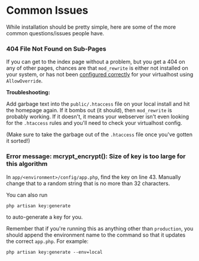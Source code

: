 # Common Issues

While installation should be pretty simple, here are some of the more common questions/issues people have.

### 404 File Not Found on Sub-Pages
If you can get to the index page without a problem, but you get a 404 on any of other pages, chances are that `mod_rewrite` is either not installed on your system, or has not been [configured correctly](http://askubuntu.com/questions/423514/how-to-enable-mod-rewrite-for-virtual-host) for your virtualhost using `AllowOverride`.

__Troubleshooting:__

Add garbage text into the `public/.htaccess` file on your local install and hit the homepage again. If it bombs out (it should), then `mod_rewrite` is probably working. If it doesn't, it means your webserver isn't even looking for the `.htaccess` rules and you'll need to check your virtualhost config.

(Make sure to take the garbage out of the `.htaccess` file once you've gotten it sorted!)

### Error message: mcrypt_encrypt(): Size of key is too large for this algorithm

In `app/<environment>/config/app.php`, find the key on line 43. Manually change that to a random string that is no more than 32 characters.

You can also run

    php artisan key:generate

to auto-generate a key for you.

Remember that if you're running this as anything other than `production`, you should append the environment name to the command so that it updates the correct `app.php`. For example:

    php artisan key:generate --env=local


